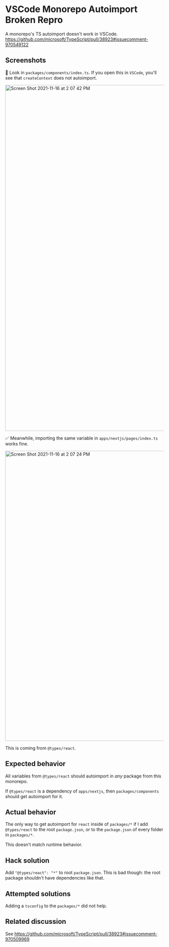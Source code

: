 # VSCode Monorepo Autoimport Broken Repro
A monorepo's TS autoimport doesn't work in VSCode. https://github.com/microsoft/TypeScript/pull/38923#issuecomment-970549122

## Screenshots

🚨 Look in `packages/components/index.ts`. If you open this in `VSCode`, you'll see that `createContext` does not autoimport.

<img width="1101" alt="Screen Shot 2021-11-16 at 2 07 42 PM" src="https://user-images.githubusercontent.com/13172299/142049610-0aa32b60-a956-4d53-a0e1-7f3d2236601e.png">

✅ Meanwhile, importing the same variable in `apps/nextjs/pages/index.ts` works fine.

 <img width="923" alt="Screen Shot 2021-11-16 at 2 07 24 PM" src="https://user-images.githubusercontent.com/13172299/142049563-86b2c028-1077-42cb-855f-65951cacb173.png">

This is coming from `@types/react`.

## Expected behavior

All variables from `@types/react` should autoimport in *any* package from this monorepo. 

If `@types/react` is a dependency of `apps/nextjs`, then `packages/components` should get autoimport for it.

## Actual behavior

The only way to get autoimport for `react` inside of `packages/*` if I add `@types/react` to the root `package.json`, or to the `package.json` of every folder in `packages/*`.

This doesn't match runtime behavior.

## Hack solution

Add `"@types/react": "*"` to root `package.json`. This is bad though: the root package shouldn't have dependencies like that.

## Attempted solutions

Adding a `tsconfig` to the `packages/*` did not help.

## Related discussion

See https://github.com/microsoft/TypeScript/pull/38923#issuecomment-970509969
